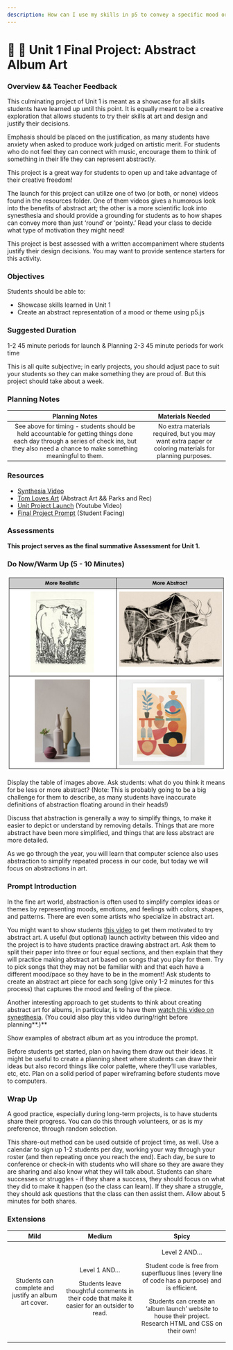 ```yaml
---
description: How can I use my skills in p5 to convey a specific mood or theme?
---
```


# 🎨 🎨 Unit 1 Final Project: Abstract Album Art

### Overview && Teacher Feedback

This culminating project of Unit 1 is meant as a showcase for all skills students have learned up until this point. It is equally meant to be a creative exploration that allows students to try their skills at art and design and justify their decisions.

Emphasis should be placed on the justification, as many students have anxiety when asked to produce work judged on artistic merit. For students who do not feel they can connect with music, encourage them to think of something in their life they can represent abstractly.

This project is a great way for students to open up and take advantage of their creative freedom!

The launch for this project can utilize one of two (or both, or none) videos found in the resources folder. One of them videos gives a humorous look into the benefits of abstract art; the other is a more scientific look into synesthesia and should provide a grounding for students as to how shapes can convey more than just ‘round’ or ‘pointy.’ Read your class to decide what type of motivation they might need!

This project is best assessed with a written accompaniment where students justify their design decisions. You may want to provide sentence starters for this activity.

### Objectives

Students should be able to:

* Showcase skills learned in Unit 1&#x20;
* Create an abstract representation of a mood or theme using p5.js

### Suggested Duration

1-2 45 minute periods for launch & Planning 2-3 45 minute periods for work time

This is all quite subjective; in early projects, you should adjust pace to suit your students so they can make something they are proud of. But this project should take about a week.

### Planning Notes

|                                                                                        Planning Notes                                                                                        |                                            Materials Needed                                            |
| :------------------------------------------------------------------------------------------------------------------------------------------------------------------------------------------: | :----------------------------------------------------------------------------------------------------: |
| See above for timing - students should be held accountable for getting things done each day through a series of check ins, but they also need a chance to make something meaningful to them. | No extra materials required, but you may want extra paper or coloring materials for planning purposes. |

### Resources

* [Synthesia Video ](https://www.ted.com/talks/neil\_harbisson\_i\_listen\_to\_color)
* [Tom Loves Art](https://drive.google.com/open?id=0BzEvNJib39cVT1JKaHlkSjlPS1U) (Abstract Art && Parks and Rec)
* [Unit Project Launch](https://youtu.be/hOvPl0cDPeI) (Youtube Video)
* [Final Project Prompt](https://docs.google.com/document/d/1JY6sCHu\_34bVHy-5IBqSzZCVTJ1NMsJblOQi2IV5pEE/edit) (Student Facing)

### Assessments

**This project serves as the final summative Assessment for Unit 1.**

### **Do Now/Warm Up (5 - 10 Minutes)**

![](<.gitbook/assets/Screen Shot 2021-10-19 at 1.10.43 PM.png>)

Display the table of images above. Ask students: what do you think it means for be less or more abstract? (Note: This is probably going to be a big challenge for them to describe, as many students have inaccurate definitions of abstraction floating around in their heads!)&#x20;

Discuss that abstraction is generally a way to simplify things, to make it easier to depict or understand by removing details. Things that are more abstract have been more simplified, and things that are less abstract are more detailed.&#x20;

As we go through the year, you will learn that computer science also uses abstraction to simplify repeated process in our code, but today we will focus on abstractions in art.

### **Prompt Introduction**

In the fine art world, abstraction is often used to simplify complex ideas or themes by representing moods, emotions, and feelings with colors, shapes, and patterns. There are even some artists who specialize in abstract art.&#x20;

You might want to show students [this video](https://drive.google.com/open?id=0BzEvNJib39cVT1JKaHlkSjlPS1U) to get them motivated to try abstract art. A useful (but optional) launch activity between this video and the project is to have students practice drawing abstract art. Ask them to split their paper into three or four equal sections, and then explain that they will practice making abstract art based on songs that you play for them. Try to pick songs that they may not be familiar with and that each have a different mood/pace so they have to be in the moment! Ask students to create an abstract art piece for each song (give only 1-2 minutes for this process) that captures the mood and feeling of the piece.&#x20;

Another interesting approach to get students to think about creating abstract art for albums, in particular, is to have them [watch this video on synesthesia](https://www.ted.com/talks/neil\_harbisson\_i\_listen\_to\_color). (You could also play this video during/right before planning**.)**&#x20;

Show examples of abstract album art as you introduce the prompt.&#x20;

Before students get started, plan on having them draw out their ideas. It might be useful to create a planning sheet where students can draw their ideas but also record things like color palette, where they’ll use variables, etc, etc. Plan on a solid period of paper wireframing before students move to computers.

### Wrap Up

A good practice, especially during long-term projects, is to have students share their progress. You can do this through volunteers, or as is my preference, through random selection.&#x20;

This share-out method can be used outside of project time, as well. Use a calendar to sign up 1-2 students per day, working your way through your roster (and then repeating once you reach the end). Each day, be sure to conference or check-in with students who will share so they are aware they are sharing and also know what they will talk about. Students can share successes or struggles - if they share a success, they should focus on what they did to make it happen (so the class can learn). If they share a struggle, they should ask questions that the class can then assist them. Allow about 5 minutes for both shares.

### Extensions

|                          Mild                         |                                                          Medium                                                         |                                                                                                                    Spicy                                                                                                                   |
| :---------------------------------------------------: | :---------------------------------------------------------------------------------------------------------------------: | :----------------------------------------------------------------------------------------------------------------------------------------------------------------------------------------------------------------------------------------: |
| Students can complete and justify an album art cover. | <p>Level 1 AND…</p><p>Students leave thoughtful comments in their code that make it easier for an outsider to read.</p> | <p>Level 2 AND…</p><p>Student code is free from superfluous lines (every line of code has a purpose) and is efficient.</p><p>Students can create an ‘album launch’ website to house their project. Research HTML and CSS on their own!</p> |
